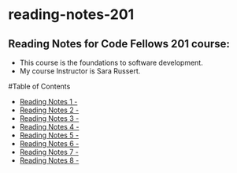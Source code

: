 # reading-notes-201
## Reading Notes for Code Fellows 201 course:
- This course is the foundations to software development.
- My course Instructor is Sara Russert.

#Table of Contents

- [Reading Notes 1 - ]()
- [Reading Notes 2 - ]()
- [Reading Notes 3 - ]()
- [Reading Notes 4 - ]()
- [Reading Notes 5 - ]()
- [Reading Notes 6 - ]()
- [Reading Notes 7 - ]()
- [Reading Notes 8 - ]()
